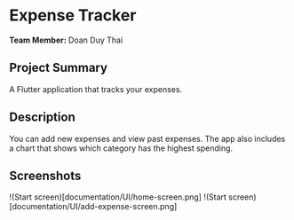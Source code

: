# Expense Tracker

**Team Member:** Doan Duy Thai

## Project Summary

A Flutter application that tracks your expenses.

## Description

You can add new expenses and view past expenses. The app also includes a chart that shows which category has the highest spending.

## Screenshots

!(Start screen)[documentation/UI/home-screen.png]
!(Start screen)[documentation/UI/add-expense-screen.png]
